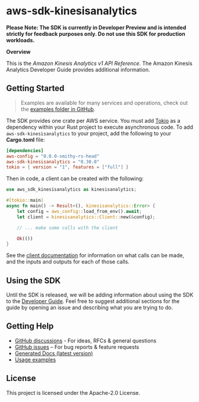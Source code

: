 # aws-sdk-kinesisanalytics

**Please Note: The SDK is currently in Developer Preview and is intended strictly for
feedback purposes only. Do not use this SDK for production workloads.**

__Overview__

This is the _Amazon Kinesis Analytics v1 API Reference_. The Amazon Kinesis Analytics Developer Guide provides additional information.

## Getting Started

> Examples are available for many services and operations, check out the
> [examples folder in GitHub](https://github.com/awslabs/aws-sdk-rust/tree/main/examples).

The SDK provides one crate per AWS service. You must add [Tokio](https://crates.io/crates/tokio)
as a dependency within your Rust project to execute asynchronous code. To add `aws-sdk-kinesisanalytics` to
your project, add the following to your **Cargo.toml** file:

```toml
[dependencies]
aws-config = "0.0.0-smithy-rs-head"
aws-sdk-kinesisanalytics = "0.30.0"
tokio = { version = "1", features = ["full"] }
```

Then in code, a client can be created with the following:

```rust
use aws_sdk_kinesisanalytics as kinesisanalytics;

#[tokio::main]
async fn main() -> Result<(), kinesisanalytics::Error> {
    let config = aws_config::load_from_env().await;
    let client = kinesisanalytics::Client::new(&config);

    // ... make some calls with the client

    Ok(())
}
```

See the [client documentation](https://docs.rs/aws-sdk-kinesisanalytics/latest/aws_sdk_kinesisanalytics/client/struct.Client.html)
for information on what calls can be made, and the inputs and outputs for each of those calls.

## Using the SDK

Until the SDK is released, we will be adding information about using the SDK to the
[Developer Guide](https://docs.aws.amazon.com/sdk-for-rust/latest/dg/welcome.html). Feel free to suggest
additional sections for the guide by opening an issue and describing what you are trying to do.

## Getting Help

* [GitHub discussions](https://github.com/awslabs/aws-sdk-rust/discussions) - For ideas, RFCs & general questions
* [GitHub issues](https://github.com/awslabs/aws-sdk-rust/issues/new/choose) – For bug reports & feature requests
* [Generated Docs (latest version)](https://awslabs.github.io/aws-sdk-rust/)
* [Usage examples](https://github.com/awslabs/aws-sdk-rust/tree/main/examples)

## License

This project is licensed under the Apache-2.0 License.

